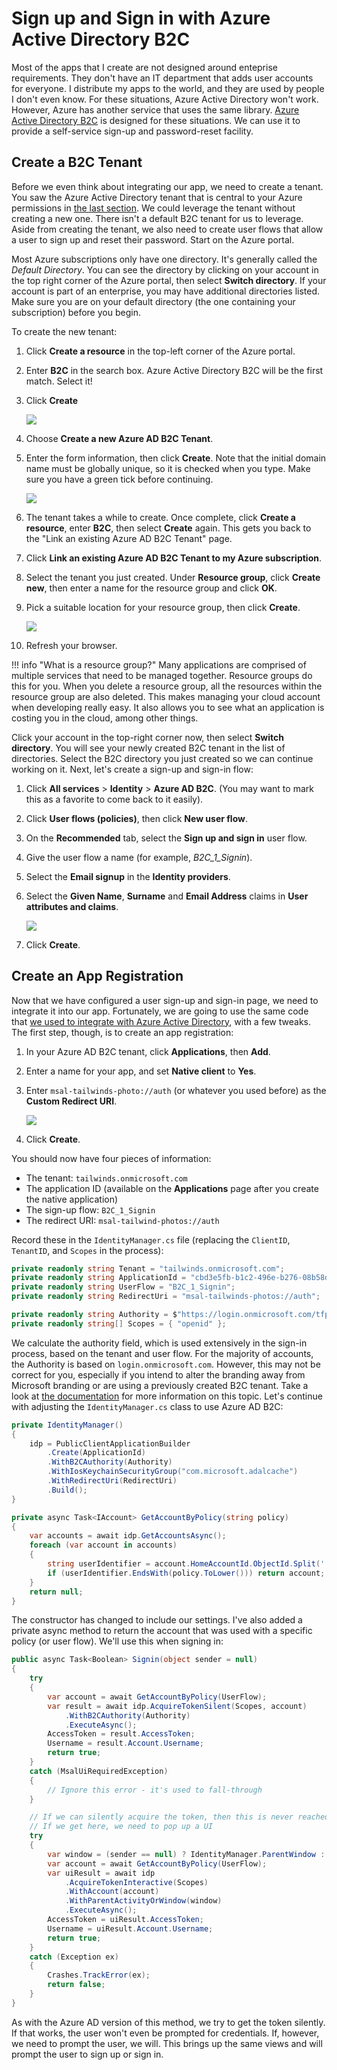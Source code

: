 # Sign up and Sign in with Azure Active Directory B2C

Most of the apps that I create are not designed around enteprise requirements.  They don't have an IT department that adds user accounts for everyone.  I distribute my apps to the world, and they are used by people I don't even know.  For these situations, Azure Active Directory won't work.  However, Azure has another service that uses the same library.  [Azure Active Directory B2C](https://azure.microsoft.com/en-us/services/active-directory-b2c/) is designed for these situations.  We can use it to provide a self-service sign-up and password-reset facility.

## Create a B2C Tenant

Before we even think about integrating our app, we need to create a tenant.  You saw the Azure Active Directory tenant that is central to your Azure permissions in [the last section](aad.md).  We could leverage the tenant without creating a new one.  There isn't a default B2C tenant for us to leverage.  Aside from creating the tenant, we also need to create user flows that allow a user to sign up and reset their password.  Start on the Azure portal. 

Most Azure subscriptions only have one directory.  It's generally called the _Default Directory_.  You can see the directory by clicking on your account in the top right corner of the Azure portal, then select **Switch directory**.  If your account is part of an enterprise, you may have additional directories listed.  Make sure you are on your default directory (the one containing your subscription) before you begin.

To create the new tenant:

1. Click **Create a resource** in the top-left corner of the Azure portal.
2. Enter **B2C** in the search box.  Azure Active Directory B2C will be the first match.  Select it!
3. Click **Create**

    ![](img/b2c-1.png)

4. Choose **Create a new Azure AD B2C Tenant**.
5. Enter the form information, then click **Create**.  Note that the initial domain name must be globally unique, so it is checked when you type.  Make sure you have a green tick before continuing.

    ![](img/b2c-2.png)

6. The tenant takes a while to create.  Once complete, click **Create a resource**, enter **B2C**, then select **Create** again.  This gets you back to the "Link an existing Azure AD B2C Tenant" page.
7. Click **Link an existing Azure AD B2C Tenant to my Azure subscription**.
8. Select the tenant you just created.  Under **Resource group**, click **Create new**, then enter a name for the resource group and click **OK**.
9. Pick a suitable location for your resource group, then click **Create**.

    ![](img/b2c-3.png)

10. Refresh your browser.

!!! info "What is a resource group?"
    Many applications are comprised of multiple services that need to be managed together.  Resource groups do this for you.  When you delete a resource group, all the resources within the resource group are also deleted.  This makes managing your cloud account when developing really easy.  It also allows you to see what an application is costing you in the cloud, among other things.

Click your account in the top-right corner now, then select **Switch directory**.  You will see your newly created B2C tenant in the list of directories.  Select the B2C directory you just created so we can continue working on it.  Next, let's create a sign-up and sign-in flow:

1. Click **All services** > **Identity** > **Azure AD B2C**.  (You may want to mark this as a favorite to come back to it easily).
2. Click **User flows (policies)**, then click **New user flow**.
3. On the **Recommended** tab, select the **Sign up and sign in** user flow.
4. Give the user flow a name (for example, _B2C_1_Signin_).
5. Select the **Email signup** in the **Identity providers**.
6. Select the **Given Name**, **Surname** and **Email Address** claims in **User attributes and claims**.

    ![](img/b2c-4.png)

7. Click **Create**.

## Create an App Registration

Now that we have configured a user sign-up and sign-in page, we need to integrate it into our app.  Fortunately, we are going to use the same code that [we used to integrate with Azure Active Directory](aad.md#ch4-aad-mobile), with a few tweaks.  The first step, though, is to create an app registration:

1. In your Azure AD B2C tenant, click **Applications**, then **Add**.
2. Enter a name for your app, and set **Native client** to **Yes**.
3. Enter `msal-tailwinds-photo://auth` (or whatever you used before) as the **Custom Redirect URI**.

    ![](img/b2c-5.png)

4. Click **Create**.

You should now have four pieces of information:

* The tenant: `tailwinds.onmicrosoft.com`
* The application ID (available on the **Applications** page after you create the native application)
* The sign-up flow: `B2C_1_Signin`
* The redirect URI: `msal-tailwind-photos://auth`

Record these in the `IdentityManager.cs` file (replacing the `ClientID`, `TenantID`, and `Scopes` in the process):

```csharp
private readonly string Tenant = "tailwinds.onmicrosoft.com";
private readonly string ApplicationId = "cbd3e5fb-b1c2-496e-b276-08b58de76c2a";
private readonly string UserFlow = "B2C_1_Signin";
private readonly string RedirectUri = "msal-tailwinds-photos://auth";

private readonly string Authority = $"https://login.onmicrosoft.com/tfp/{Tenant}/{UserFlow}";
private readonly string[] Scopes = { "openid" };
```

We calculate the authority field, which is used extensively in the sign-in process, based on the tenant and user flow.  For the majority of accounts, the Authority is based on `login.onmicrosoft.com`.  However, this may not be correct for you, especially if you intend to alter the branding away from Microsoft branding or are using a previously created B2C tenant.  Take a look at [the documentation](https://docs.microsoft.com/en-us/azure/active-directory-b2c/b2clogin) for more information on this topic.  Let's continue with adjusting the `IdentityManager.cs` class to use Azure AD B2C:

```csharp
private IdentityManager()
{
    idp = PublicClientApplicationBuilder
        .Create(ApplicationId)
        .WithB2CAuthority(Authority)
        .WithIosKeychainSecurityGroup("com.microsoft.adalcache")
        .WithRedirectUri(RedirectUri)
        .Build();
}

private async Task<IAccount> GetAccountByPolicy(string policy)
{
    var accounts = await idp.GetAccountsAsync();
    foreach (var account in accounts)
    {
        string userIdentifier = account.HomeAccountId.ObjectId.Split('.')[0];
        if (userIdentifier.EndsWith(policy.ToLower())) return account;
    }
    return null;
}
```

The constructor has changed to include our settings.  I've also added a private async method to return the account that was used with a specific policy (or user flow).  We'll use this when signing in:

```csharp
public async Task<Boolean> Signin(object sender = null)
{
    try
    {
        var account = await GetAccountByPolicy(UserFlow);
        var result = await idp.AcquireTokenSilent(Scopes, account)
            .WithB2CAuthority(Authority)
            .ExecuteAsync();
        AccessToken = result.AccessToken;
        Username = result.Account.Username;
        return true;
    }
    catch (MsalUiRequiredException)
    {
        // Ignore this error - it's used to fall-through
    }

    // If we can silently acquire the token, then this is never reached.
    // If we get here, we need to pop up a UI
    try
    {
        var window = (sender == null) ? IdentityManager.ParentWindow : sender;
        var account = await GetAccountByPolicy(UserFlow);
        var uiResult = await idp
            .AcquireTokenInteractive(Scopes)
            .WithAccount(account)
            .WithParentActivityOrWindow(window)
            .ExecuteAsync();
        AccessToken = uiResult.AccessToken;
        Username = uiResult.Account.Username;
        return true;
    }
    catch (Exception ex)
    {
        Crashes.TrackError(ex);
        return false;
    }
}
```

As with the Azure AD version of this method, we try to get the token silently.  If that works, the user won't even be prompted for credentials.  If, however, we need to prompt the user, we will.  This brings up the same views and will prompt the user to sign up or sign in.

